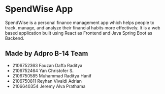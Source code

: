 # SpendWise App

SpendWise is a personal finance management app which helps people to track, manage, and analyze their financial habits more effectively. It is a web based application built using React as Frontend and Java Spring Boot as Backend.

## Made by Adpro B-14 Team

-   2106752363 Fauzan Daffa Raditya
-   2106752464 Yan Christofer S.
-   2106750585 Muhammad Raditya Hanif
-   2106750811 Reyhan Vivaldi Adrian
-   2106640354 Jeremy Alva Prathama
